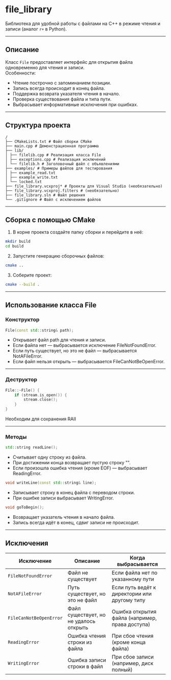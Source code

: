 ﻿# file_library

Библиотека для удобной работы с файлами на C++ в режиме чтения и записи (аналог `r+` в Python).

---

## Описание

Класс `File` предоставляет интерфейс для открытия файла одновременно для чтения и записи.  
Особенности:
- Чтение построчно с запоминанием позиции.
- Запись всегда происходит в конец файла.
- Поддержка возврата указателя чтения в начало.
- Проверка существования файла и типа пути.
- Выбрасывает информативные исключения при ошибках.

---

## Структура проекта

```
/
├── CMakeLists.txt # Файл сборки CMake
├── main.cpp # Демонстрационная программа
├── lib/
│ ├── filelib.cpp # Реализация класса File
│ ├── exceptions.cpp # Реализация исключений
│ └── filelib.h # Заголовочный файл с объявлениями
├── examples/ # Примеры файлов для тестирования
│ ├── example_read.txt
│ ├── example_write.txt
│ └── locked.txt
├── file_library.vcxproj* # Проекты для Visual Studio (необязательно)
├── file_library.vcxproj.filters # (необязательно)
├── file_library.sln # Файл решения
└── .gitignore # Файл с исключением файлов
```

---

## Сборка с помощью CMake

1. В корне проекта создайте папку сборки и перейдите в неё:

```bash
mkdir build
cd build
```
2. Запустите генерацию сборочных файлов:
```bash
cmake ..
```
3. Соберите проект:
```bash
cmake --build .
```
---

## Использование класса File
### Конструктор
```cpp
File(const std::string& path);
```
- Открывает файл path для чтения и записи.
- Если файла нет — выбрасывается исключение FileNotFoundError.
- Если путь существует, но это не файл — выбрасывается NotAFileError.
- Если файл нельзя открыть — выбрасывается FileCanNotBeOpenError.
---
### Деструктор
```cpp
File::~File() {
	if (stream.is_open()) {
		stream.close();
	}
}
```

Необходим для сохранения RAII

---
### Методы
```cpp
std::string readLine();
```
- Считывает одну строку из файла.
- При достижении конца возвращает пустую строку "".
- Если произошла ошибка чтения (кроме EOF) — выбрасывает ReadingError.
```cpp
void writeLine(const std::string& line);
```
- Записывает строку в конец файла с переводом строки.
- При ошибке записи выбрасывает WritingError.
```cpp
void goToBegin();
```
- Возвращает указатель чтения в начало файла.
- Запись всегда идёт в конец, сдвиг записи не происходит.
---
## Исключения

| Исключение              | Описание                               | Когда выбрасывается                             |
| ----------------------- | -------------------------------------- | ----------------------------------------------- |
| `FileNotFoundError`     | Файл не существует                     | Если файла нет по указанному пути               |
| `NotAFileError`         | Путь существует, но это не файл        | Если путь ведёт к директории или другому типу   |
| `FileCanNotBeOpenError` | Файл существует, но не удалось открыть | Ошибка открытия файла (например, права доступа) |
| `ReadingError`          | Ошибка чтения строки из файла          | При сбое чтения (кроме конца файла)             |
| `WritingError`          | Ошибка записи строки в файл            | При сбое записи (например, диск полный)         |

